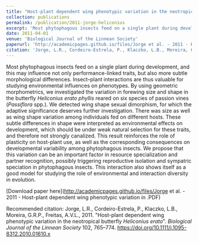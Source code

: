 ```yaml
---
title: "Host-plant dependent wing phenotypic variation in the neotropical butterfly *Heliconius erato*"
collection: publications
permalink: /publication/2011-jorge-heliconius
excerpt: 'Most phytophagous insects feed on a single plant during development, and this may influence not only performance-linked traits, but also more subtle morphological differences. Insect–plant interactions are thus valuable for studying environmental influences on phenotypes. By using geometric morphometrics, we investigated the variation in forewing size and shape in the butterfly *Heliconius erato phyllis* reared on six species of passion vines (*Passiflora* spp.).'
date: 2011-04-01
venue: 'Biological Journal of the Linnean Society'
paperurl: 'http://academicpages.github.io/files/Jorge et al. - 2011 - Host-plant dependent wing phenotypic variation in .PDF'
citation: 'Jorge, L.R., Cordeiro-Estrela, P., Klaczko, L.B., Moreira, G.R.P., Freitas, A.V.L., 2011. "Host-plant dependent wing phenotypic variation in the neotropical butterfly *Heliconius erato*". *Biological Journal of the Linnean Society* 102, 765–774'
---
```


Most phytophagous insects feed on a single plant during development, and this may influence not only performance-linked traits, but also more subtle morphological differences. Insect–plant interactions are thus valuable for studying environmental influences on phenotypes. By using geometric morphometrics, we investigated the variation in forewing size and shape in the butterfly *Heliconius erato phyllis* reared on six species of passion vines (*Passiflora* spp.). We detected wing shape sexual dimorphism, for which the adaptive significance deserves further investigation. There was size as well as wing shape variation among individuals fed on different hosts. These subtle differences in shape were interpreted as environmental effects on development, which should be under weak natural selection for these traits, and therefore not strongly canalized. This result reinforces the role of plasticity on host-plant use, as well as the corresponding consequences on developmental variability among phytophagous insects. We propose that this variation can be an important factor in resource specialization and partner recognition, possibly triggering reproductive isolation and sympatric speciation in phytophagous insects. This interaction also shows itself as a good model for studying the role of environmental and interaction diversity in evolution. 

[Download paper here](http://academicpages.github.io/files/Jorge et al. - 2011 - Host-plant dependent wing phenotypic variation in .PDF)

Recommended citation: Jorge, L.R., Cordeiro-Estrela, P., Klaczko, L.B., Moreira, G.R.P., Freitas, A.V.L., 2011. "Host-plant dependent wing phenotypic variation in the neotropical butterfly *Heliconius erato*". *Biological Journal of the Linnean Society* 102, 765–774. https://doi.org/10.1111/j.1095-8312.2010.01610.x